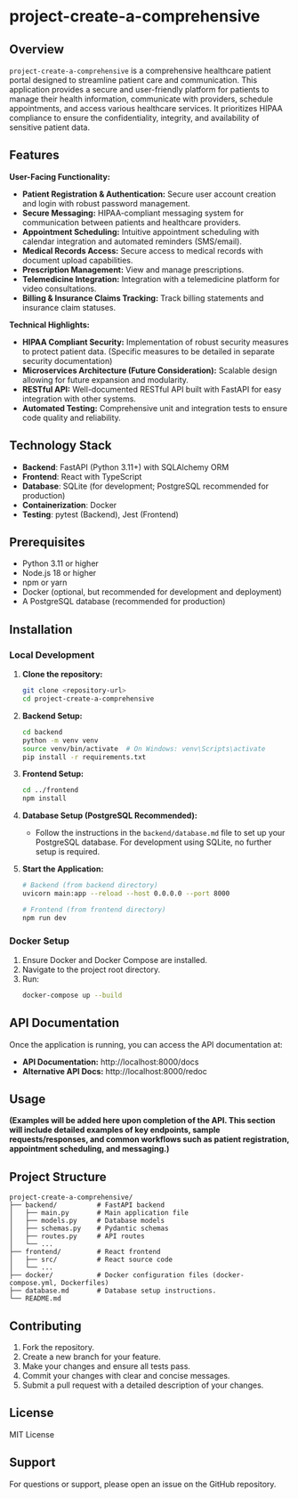 # project-create-a-comprehensive

## Overview

`project-create-a-comprehensive` is a comprehensive healthcare patient portal designed to streamline patient care and communication.  This application provides a secure and user-friendly platform for patients to manage their health information, communicate with providers, schedule appointments, and access various healthcare services.  It prioritizes HIPAA compliance to ensure the confidentiality, integrity, and availability of sensitive patient data.

## Features

**User-Facing Functionality:**

* **Patient Registration & Authentication:** Secure user account creation and login with robust password management.
* **Secure Messaging:** HIPAA-compliant messaging system for communication between patients and healthcare providers.
* **Appointment Scheduling:**  Intuitive appointment scheduling with calendar integration and automated reminders (SMS/email).
* **Medical Records Access:** Secure access to medical records with document upload capabilities.
* **Prescription Management:** View and manage prescriptions.
* **Telemedicine Integration:**  Integration with a telemedicine platform for video consultations.
* **Billing & Insurance Claims Tracking:**  Track billing statements and insurance claim statuses.

**Technical Highlights:**

* **HIPAA Compliant Security:**  Implementation of robust security measures to protect patient data.  (Specific measures to be detailed in separate security documentation)
* **Microservices Architecture (Future Consideration):**  Scalable design allowing for future expansion and modularity.
* **RESTful API:**  Well-documented RESTful API built with FastAPI for easy integration with other systems.
* **Automated Testing:**  Comprehensive unit and integration tests to ensure code quality and reliability.


## Technology Stack

* **Backend**: FastAPI (Python 3.11+) with SQLAlchemy ORM
* **Frontend**: React with TypeScript
* **Database**: SQLite (for development; PostgreSQL recommended for production)
* **Containerization**: Docker
* **Testing**:  pytest (Backend), Jest (Frontend)


## Prerequisites

* Python 3.11 or higher
* Node.js 18 or higher
* npm or yarn
* Docker (optional, but recommended for development and deployment)
* A PostgreSQL database (recommended for production)


## Installation

### Local Development

1. **Clone the repository:**
   ```bash
   git clone <repository-url>
   cd project-create-a-comprehensive
   ```

2. **Backend Setup:**
   ```bash
   cd backend
   python -m venv venv
   source venv/bin/activate  # On Windows: venv\Scripts\activate
   pip install -r requirements.txt
   ```

3. **Frontend Setup:**
   ```bash
   cd ../frontend
   npm install
   ```

4. **Database Setup (PostgreSQL Recommended):**
   - Follow the instructions in the `backend/database.md` file to set up your PostgreSQL database.  For development using SQLite, no further setup is required.

5. **Start the Application:**
   ```bash
   # Backend (from backend directory)
   uvicorn main:app --reload --host 0.0.0.0 --port 8000

   # Frontend (from frontend directory)
   npm run dev
   ```

### Docker Setup

1.  Ensure Docker and Docker Compose are installed.
2.  Navigate to the project root directory.
3.  Run:
    ```bash
    docker-compose up --build
    ```

## API Documentation

Once the application is running, you can access the API documentation at:

* **API Documentation:** http://localhost:8000/docs
* **Alternative API Docs:** http://localhost:8000/redoc


## Usage

**(Examples will be added here upon completion of the API.  This section will include detailed examples of key endpoints, sample requests/responses, and common workflows such as patient registration, appointment scheduling, and messaging.)**


## Project Structure

```
project-create-a-comprehensive/
├── backend/          # FastAPI backend
│   ├── main.py       # Main application file
│   ├── models.py     # Database models
│   ├── schemas.py    # Pydantic schemas
│   ├── routes.py     # API routes
│   └── ...
├── frontend/         # React frontend
│   ├── src/          # React source code
│   └── ...
├── docker/           # Docker configuration files (docker-compose.yml, Dockerfiles)
├── database.md       # Database setup instructions.
└── README.md
```

## Contributing

1. Fork the repository.
2. Create a new branch for your feature.
3. Make your changes and ensure all tests pass.
4. Commit your changes with clear and concise messages.
5. Submit a pull request with a detailed description of your changes.


## License

MIT License


## Support

For questions or support, please open an issue on the GitHub repository.
